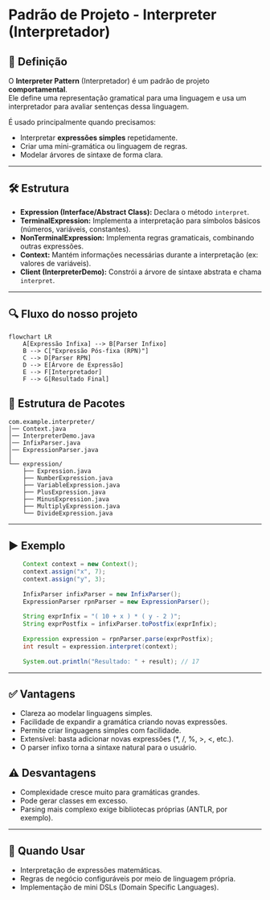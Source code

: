 # Padrão de Projeto - Interpreter (Interpretador)

## 📖 Definição
O **Interpreter Pattern** (Interpretador) é um padrão de projeto **comportamental**.  
Ele define uma representação gramatical para uma linguagem e usa um interpretador para avaliar sentenças dessa linguagem.

É usado principalmente quando precisamos:
- Interpretar **expressões simples** repetidamente.
- Criar uma mini-gramática ou linguagem de regras.
- Modelar árvores de sintaxe de forma clara.

---

## 🛠 Estrutura

- **Expression (Interface/Abstract Class):** Declara o método `interpret`.
- **TerminalExpression:** Implementa a interpretação para símbolos básicos (números, variáveis, constantes).
- **NonTerminalExpression:** Implementa regras gramaticais, combinando outras expressões.
- **Context:** Mantém informações necessárias durante a interpretação (ex: valores de variáveis).
- **Client (InterpreterDemo):** Constrói a árvore de sintaxe abstrata e chama `interpret`.

---

## 🔍 Fluxo do nosso projeto

```mermaid
flowchart LR
    A[Expressão Infixa] --> B[Parser Infixo]
    B --> C["Expressão Pós-fixa (RPN)"]
    C --> D[Parser RPN]
    D --> E[Árvore de Expressão]
    E --> F[Interpretador]
    F --> G[Resultado Final]
````
    

## 📂 Estrutura de Pacotes

	com.example.interpreter/
	│── Context.java
	│── InterpreterDemo.java
	│── InfixParser.java
	│── ExpressionParser.java
	│
	└── expression/
	    ├── Expression.java
	    ├── NumberExpression.java
	    ├── VariableExpression.java
	    ├── PlusExpression.java
	    ├── MinusExpression.java
	    ├── MultiplyExpression.java
	    └── DivideExpression.java
		

---

## ▶️ Exemplo

```java
	Context context = new Context();
	context.assign("x", 7);
	context.assign("y", 3);
	
	InfixParser infixParser = new InfixParser();
	ExpressionParser rpnParser = new ExpressionParser();
	
	String exprInfix = "( 10 + x ) * ( y - 2 )";
	String exprPostfix = infixParser.toPostfix(exprInfix);
	
	Expression expression = rpnParser.parse(exprPostfix);
	int result = expression.interpret(context);
	
	System.out.println("Resultado: " + result); // 17
```

---

## ✅ Vantagens
- Clareza ao modelar linguagens simples.  
- Facilidade de expandir a gramática criando novas expressões.
- Permite criar linguagens simples com facilidade.
- Extensível: basta adicionar novas expressões (*, /, %, >, <, etc.).
- O parser infixo torna a sintaxe natural para o usuário.

## ⚠️ Desvantagens
- Complexidade cresce muito para gramáticas grandes.  
- Pode gerar classes em excesso.
- Parsing mais complexo exige bibliotecas próprias (ANTLR, por exemplo).
---

## 🎯 Quando Usar
- Interpretação de expressões matemáticas.  
- Regras de negócio configuráveis por meio de linguagem própria.  
- Implementação de mini DSLs (Domain Specific Languages).
